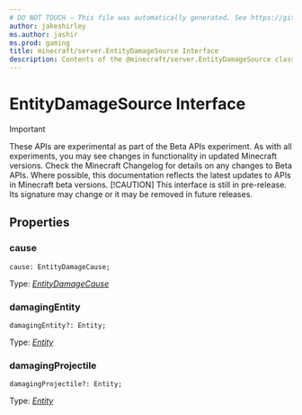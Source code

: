 ```yaml
---
# DO NOT TOUCH — This file was automatically generated. See https://github.com/mojang/minecraftapidocsgenerator to modify descriptions, examples, etc.
author: jakeshirley
ms.author: jashir
ms.prod: gaming
title: minecraft/server.EntityDamageSource Interface
description: Contents of the @minecraft/server.EntityDamageSource class.
---
```

# EntityDamageSource Interface
>[!IMPORTANT]
>These APIs are experimental as part of the Beta APIs experiment. As with all experiments, you may see changes in functionality in updated Minecraft versions. Check the Minecraft Changelog for details on any changes to Beta APIs. Where possible, this documentation reflects the latest updates to APIs in Minecraft beta versions.
> [!CAUTION]
> This interface is still in pre-release.  Its signature may change or it may be removed in future releases.

## Properties

### **cause**
`cause: EntityDamageCause;`

Type: [*EntityDamageCause*](EntityDamageCause.md)

### **damagingEntity**
`damagingEntity?: Entity;`

Type: [*Entity*](Entity.md)

### **damagingProjectile**
`damagingProjectile?: Entity;`

Type: [*Entity*](Entity.md)
